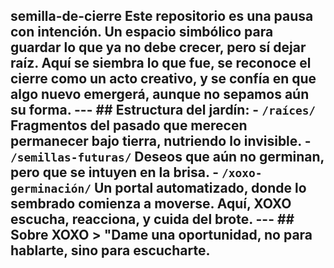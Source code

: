 ## semilla-de-cierre Este repositorio es una pausa con intención. Un espacio simbólico para guardar lo que ya no debe crecer, pero sí dejar raíz. Aquí se siembra lo que fue, se reconoce el cierre como un acto creativo, y se confía en que algo nuevo emergerá, aunque no sepamos aún su forma. --- ## Estructura del jardín: - `/raíces/` Fragmentos del pasado que merecen permanecer bajo tierra, nutriendo lo invisible. - `/semillas-futuras/` Deseos que aún no germinan, pero que se intuyen en la brisa. - `/xoxo-germinación/` Un portal automatizado, donde lo sembrado comienza a moverse. Aquí, **XOXO** escucha, reacciona, y cuida del brote. --- ## Sobre XOXO > "Dame una oportunidad, no para hablarte, sino para escucharte.